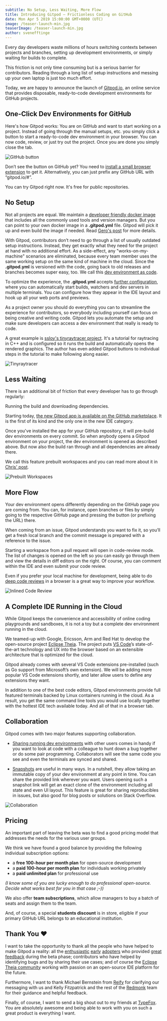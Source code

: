 ```yaml
---
subtitle: No Setup, Less Waiting, More Flow
title: Introducing Gitpod – Frictionless Coding on GitHub
date: Mon Apr 5 2019 15:00:00 GMT+0000 (UTC)
image: /teaser-launch-min.jpg
teaserImage: /teaser-launch-min.jpg
author: svenefftinge
---
```


Every day developers waste millions of hours switching contexts between projects and branches, setting up development environments, or simply waiting for builds to complete.

This friction is not only time consuming but is a serious barrier for contributors. Reading through a long list of setup instructions and messing up your own laptop is just too much effort.

Today, we are happy to announce the launch of [Gitpod.io](https://gitpod.io), an online service that provides disposable, ready-to-code development environments for GitHub projects.

## One-Click Dev Environments for GitHub
Here's how Gitpod works: You are on GitHub and want to start working on a project. Instead of going through the manual setups, etc. you simply click a button to start a ready-to-code dev environment in your browser. You can now code, review, or just try out the project. Once you are done you simply close the tab.

![GitHub button](./gitpod-launch/browser-ext.png)

Don’t see the button on GitHub yet? You need to [install a small browser extension](/docs/20_Browser_Extension) to get it. Alternatively, you can just prefix any GitHub URL with “gitpod.io/#”.

You can try Gitpod right now. It's free for public repositories.

## No Setup
Not all projects are equal. We maintain a [developer friendly docker image](https://github.com/gitpod-io/workspace-images/blob/master/full/Dockerfile) that includes all the commonly used tools and version managers. But you can point to your own docker image in a __.gitpod.yml__ file. Gitpod will pick it up and even build the image if needed. Read [Gero's post](/blog/docker-in-gitpod) for more details.

With Gitpod, contributors don’t need to go through a list of usually outdated setup instructions. Instead, they get exactly what they need for the project at hand with no additional effort. As a side-effect, any "works-on-my-machine" scenarios are eliminated, because every team member uses the same working setup on the same kind of machine in the cloud. Since the __.gitpod.yml__ is versioned with the code, going back to old releases and branches becomes super easy, too. We call this [dev environment as code](/blog/dev-env-as-code).

To optimize the experience, the __.gitpod.yml__ accepts [further configuration](/docs/40_Configuration), where you can automatically start builds, watchers and dev servers in multiple terminals. You can configure how they appear in the IDE layout and hook up all your web ports and previews.

As a project owner you should do everything you can to streamline the experience for contributors, so everybody including yourself can focus on being creative and writing code. Gitpod lets you automate the setup and make sure developers can access a dev environment that really is ready to code.

A great example is [ssloy's tinyraytracer project](https://github.com/ssloy/tinyraytracer/wiki). It's a tutorial for raytracing in C++ and is configured so it runs the build and automatically opens the rendered graphics. The author has even added Gitpod buttons to individual steps in the tutorial to make following along easier.

![Tinyraytracer](./gitpod-launch/tinyrt.png)

## Less Waiting
There is an additional bit of friction that every developer has to go through regularly:

Running the build and downloading dependencies.

Starting today, [the new Gitpod app is available on the GitHub marketplace](https://github.com/marketplace/gitpod-io). It is the first of its kind and the only one in the new IDE category.

Once you've installed the app for your GitHub repository, it will pre-build dev environments on every commit. So when anybody opens a Gitpod environment on your project, the dev environment is opened as described above. But now also the build ran through and all dependencies are already there.

We call this feature prebuilt workspaces and you can read more about it in [Chris' post](/blog/prebuilds).

![Prebuilt Workspaces](./gitpod-launch/prebuilt-workspaces.png)

## More Flow
Your dev environment opens differently depending on the GitHub page you are coming from. You can, for instance, open branches or files by simply going to the respective GitHub page and pressing the button (or prefixing the URL) there.

When coming from an issue, Gitpod understands you want to fix it, so you’ll get a fresh local branch and the commit message is prepared with a reference to the issue.

Starting a workspace from a pull request will open in code-review mode. The list of changes is opened on the left so you can easily go through them and view the details in diff editors on the right. Of course, you can comment within the IDE and even submit your code review.

Even if you prefer your local machine for development, being able to do [deep code reviews](/blog/when-code-reviews-lgtm) in a browser is a great way to improve your workflow.

![Inlined Code Review](./gitpod-launch/inline-comments.png)

## A Complete IDE Running in the Cloud
While Gitpod keeps the convenience and accessibility of online coding playgrounds and sandboxes, it is not a toy but a complete dev environment running in the cloud.

We teamed-up with Google, Ericsson, Arm and Red Hat to develop the open-source project [Eclipse Theia](https://theia-ide.org). The project puts [VS Code](https://code.visualstudio.com/)’s state-of-the-art technology and UX into the browser based on an extensible architecture that is optimized for the cloud.

Gitpod already comes with several VS Code extensions pre-installed (such as Go support from Microsoft’s own extension). We will be adding more popular VS Code extensions shortly, and later allow users to define any extensions they want.

In addition to one of the best code editors, Gitpod environments provide full featured terminals backed by Linux containers running in the cloud. As a result, you get the same command line tools you would use locally together with the hottest IDE tech available today. And all of that in a browser tab.

## Collaboration
Gitpod comes with two major features supporting collaboration.
 - [Sharing running dev environments](/docs/33_Sharing_and_Collaboration) with other users comes in handy if you want to look at code with a colleague to hunt down a bug together or do some pair programming. Collaborators will see the same code you see and even the terminals are synced and shared.

 - [Snapshots](/blog/workspace-snapshots) are useful in many ways. In a nutshell, they allow taking an immutable copy of your dev environment at any point in time. You can share the provided link wherever you want. Users opening such a snapshot link will get an exact clone of the environment including all state and even UI layout. This feature is great for sharing reproducibles in issues, but also good for blog posts or solutions on Stack Overflow.

![Collaboration](/gitpod-launch/collaboration.png)

## Pricing

An important part of leaving the beta was to find a good pricing model that addresses the needs for the various user groups.

We think we have found a good balance by providing the following individual subscription options:
 - a **free 100-hour per month plan** for open-source development
 - a **paid 100-hour per month plan** for individuals working privately
 - a **paid unlimited plan** for professional use

 _(I know some of you are lucky enough to do professional open-source. Decide what works best for you in that case ;-))_

We also offer **team subscriptions**, which allow managers to buy a batch of seats and assign them to the team.

And, of course, a special **students discount** is in store, eligible if your primary GitHub URL belongs to an educational institution.

## Thank You ❤️
I want to take the opportunity to thank all the people who have helped to make Gitpod a reality: all the [enthusiastic](https://twitter.com/JeremyJaydan/status/1096742668137246721) [early](https://twitter.com/RalfDMueller/status/1054079167841660928) [adopters](https://twitter.com/doppelganger9/status/1088926330857680896) who provided [great feedback](https://github.com/gitpod-io/gitpod/issues) during the beta phase; contributors who have helped by identifying bugs and by sharing their use cases; and of course the [Eclipse Theia community](https://github.com/theia-ide/theia/graphs/contributors) working with passion on an open-source IDE platform for the future.

Furthermore, I want to thank Michael Bernstein from [Reify](https://www.reifyworks.com/) for clarifying our messaging with us and Kelly Fitzpatrick and the rest of the [Redmonk](https://redmonk.com/) team for their guidance and helpful feedback.

Finally, of course, I want to send a big shout out to my friends at [TypeFox](http://typefox.io/about). You are absolutely awesome and being able to work with you on such a great product is everything I want.

